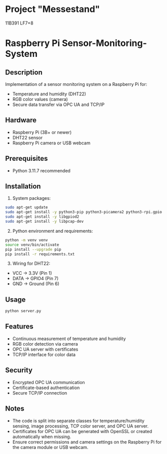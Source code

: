 # Project "Messestand"
11B391 LF7+8

# Raspberry Pi Sensor-Monitoring-System

## Description
Implementation of a sensor monitoring system on a Raspberry Pi for:
- Temperature and humidity (DHT22)
- RGB color values (camera)
- Secure data transfer via OPC UA and TCP/IP

## Hardware
- Raspberry Pi (3B+ or newer)
- DHT22 sensor
- Raspberry Pi camera or USB webcam

## Prerequisites
- Python 3.11.7 recommended

## Installation

1. System packages:

```bash 
sudo apt-get update 
sudo apt-get install -y python3-pip python3-picamera2 python3-rpi.gpio 
sudo apt-get install -y libgpiod2 
sudo apt-get install -y libpcap-dev
```

2. Python environment and requirements:

```bash 
python -m venv venv 
source venv/bin/activate 
pip install --upgrade pip 
pip install -r requirements.txt
```

3. Wiring for DHT22:
- VCC → 3.3V (Pin 1)
- DATA → GPIO4 (Pin 7)
- GND → Ground (Pin 6)

## Usage
```bash 
python server.py
```

## Features
- Continuous measurement of temperature and humidity
- RGB color detection via camera
- OPC UA server with certificates
- TCP/IP interface for color data

## Security
- Encrypted OPC UA communication
- Certificate-based authentication
- Secure TCP/IP connection

## Notes
- The code is split into separate classes for temperature/humidity sensing, image processing, TCP color server, and OPC UA server.
- Certificates for OPC UA can be generated with OpenSSL or created automatically when missing.
- Ensure correct permissions and camera settings on the Raspberry Pi for the camera module or USB webcam.